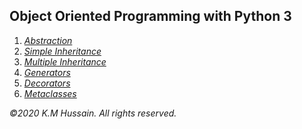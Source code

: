 <h2>Object Oriented Programming with Python 3</h2>
  <ol>
    <li><i><a href="classtest.py">Abstraction</a></i></li>
    <li><i><a href="subclasstest1.py">Simple Inheritance</a></i></li>
    <li><i><a href="subclasstest2.py">Multiple Inheritance</a></i></li>
    <li><i><a href="genertest.py">Generators</a></i></li>
    <li><i><a href="decortest.py">Decorators</a></i></li>
    <li><i><a href="metaclasstest.py">Metaclasses</a></i></li>  
  </ol>
<p>
  <i>&copy;2020 K.M Hussain. All rights reserved.</i>
</p>
